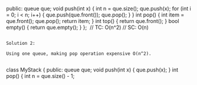 public:
queue<int> que;
void push(int x) {
int n = que.size();
que.push(x);
for (int i = 0; i < n; i++) {
que.push(que.front());
que.pop();
}
}
int pop() {
int item = que.front();
que.pop();
return item;
}
int top() {
return que.front();
}
bool empty() {
return que.empty();
}
};
​
// TC: O(n^2)
// SC: O(n)
```
​
Solution 2:
​
Using one queue, making pop operation expensive O(n^2).
​
```
class MyStack {
public:
queue<int> que;
void push(int x) {
que.push(x);
}
int pop() {
int n = que.size() - 1;